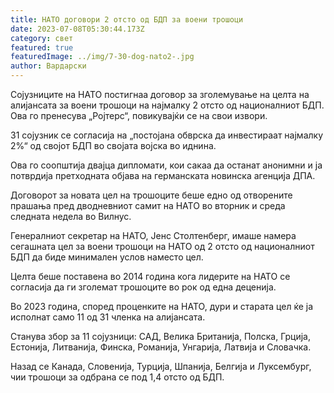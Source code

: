 ```yaml
---
title: НАТО договори 2 отсто од БДП за воени трошоци
date: 2023-07-08T05:30:44.173Z
category: свет
featured: true
featuredImage: ../img/7-30-dog-nato2-.jpg
author: Вардарски
---
```

Сојузниците на НАТО постигнаа договор за зголемување на целта на алијансата за воени трошоци на најмалку 2 отсто од националниот БДП. Ова го пренесува „Ројтерс“, повикувајќи се на свои извори.

31 сојузник се согласија на „постојана обврска да инвестираат најмалку 2%“ од својот БДП во својата војска во иднина.

Ова го соопштија двајца дипломати, кои сакаа да останат анонимни и ја потврдија претходната објава на германската новинска агенција ДПА.

Договорот за новата цел на трошоците беше едно од отворените прашања пред дводневниот самит на НАТО во вторник и среда следната недела во Вилнус.

Генералниот секретар на НАТО, Јенс Столтенберг, имаше намера сегашната цел за воени трошоци на НАТО од 2 отсто од националниот БДП да биде минимален услов наместо цел.

Целта беше поставена во 2014 година кога лидерите на НАТО се согласија да ги зголемат трошоците во рок од една деценија.

Во 2023 година, според проценките на НАТО, дури и старата цел ќе ја исполнат само 11 од 31 членка на алијансата.

Станува збор за 11 сојузници: САД, Велика Британија, Полска, Грција, Естонија, Литванија, Финска, Романија, Унгарија, Латвија и Словачка.

Назад се Канада, Словенија, Турција, Шпанија, Белгија и Луксембург, чии трошоци за одбрана се под 1,4 отсто од БДП.